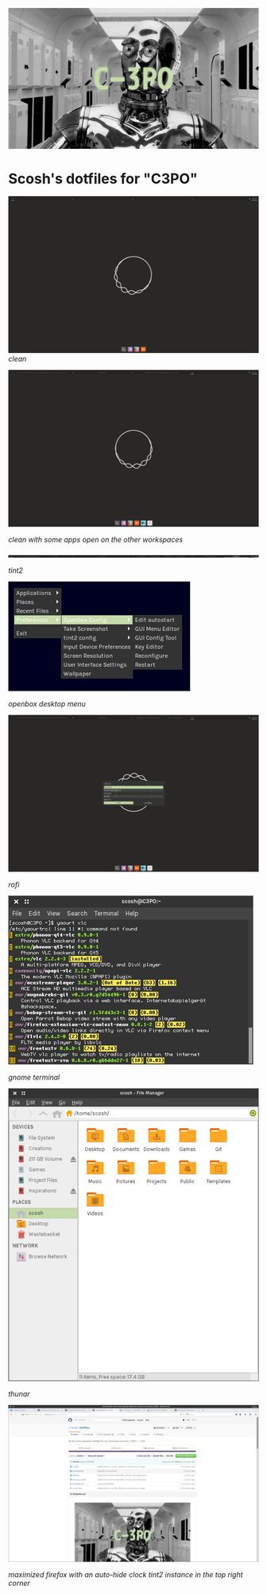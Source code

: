 ![C-3PO](https://github.com/Scosh/dotfiles/blob/master/cover.png)

# Scosh's dotfiles for "C3PO"
![1](https://github.com/Scosh/dotfiles/blob/master/screenshots/clean-startup.png)
*clean*


![2](https://github.com/Scosh/dotfiles/blob/master/screenshots/clean-busy.png)

*clean with some apps open on the other workspaces*


![3](https://github.com/Scosh/dotfiles/blob/master/screenshots/tint2.png)

*tint2*


![4](https://github.com/Scosh/dotfiles/blob/master/screenshots/openbox-menu.png)

*openbox desktop menu*


![5](https://github.com/Scosh/dotfiles/blob/master/screenshots/rofi.png)

*rofi*


![6](https://github.com/Scosh/dotfiles/blob/master/screenshots/gnome-terminal.png)

*gnome terminal*


![7](https://github.com/Scosh/dotfiles/blob/master/screenshots/thunar.png)

*thunar*


![8](https://github.com/Scosh/dotfiles/blob/master/screenshots/fullscreen-firefox.png)

*maximized firefox with an auto-hide clock tint2 instance in the top right corner*
